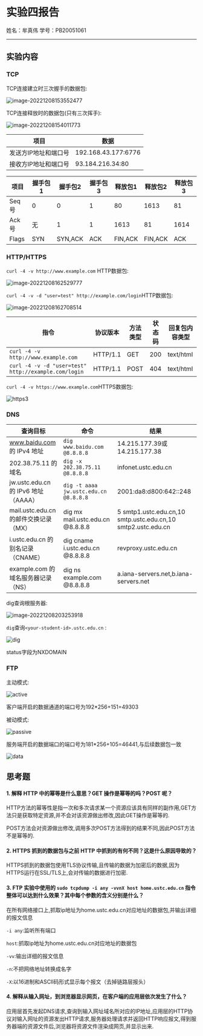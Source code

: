 # 实验四报告

姓名：牟真伟			学号：PB20051061

------

## 实验内容

### TCP

TCP连接建立时三次握手的数据包:

![image-20221208153552477](https://gitee.com/aweary/img/raw/master/img/202212081535595.png)

TCP连接释放时的数据包(只有三次挥手):

![image-20221208154011773](https://gitee.com/aweary/img/raw/master/img/202212081540837.png)

| 项目                 | 数据                |
| -------------------- | ------------------- |
| 发送方IP地址和端口号 | 192.168.43.177:6776 |
| 接收方IP地址和端口号 | 93.184.216.34:80    |

| 项目  | 握手包1 | 握手包2 | 握手包3 | 释放包1 | 释放包2 | 释放包3 |
| ----- | ------- | ------- | ------- | ------- | ------- | ------- |
| Seq号 | 0       | 0       | 1       | 80      | 1613    | 81      |
| Ack号 | 无      | 1       | 1       | 1613    | 81      | 1614    |
| Flags | SYN     | SYN,ACK | ACK     | FIN,ACK | FIN,ACK | ACK     |

### HTTP/HTTPS

`curl -4 -v http://www.example.com` HTTP数据包:

![image-20221208162529777](https://gitee.com/aweary/img/raw/master/img/202212081625809.png)

`curl -4 -v -d "user=test" http://example.com/login`HTTP数据包:

![image-20221208162708514](https://gitee.com/aweary/img/raw/master/img/202212081627542.png)

| 指令                                                 | 协议版本 | 方法类型 | 状态码 | 回复包内容类型 |
| ---------------------------------------------------- | -------- | -------- | ------ | -------------- |
| `curl -4 -v http://www.example.com`                  | HTTP/1.1 | GET      | 200    | text/html      |
| `curl -4 -v -d "user=test" http://example.com/login` | HTTP/1.1 | POST     | 404    | text/html      |

`curl -4 -v https://www.example.com`HTTPS数据包:

![https3](https://gitee.com/aweary/img/raw/master/img/202212082348879.png)

### DNS

| 查询目标                              | 命令                                  | 结果 |
| ------------------------------------- | ------------------------------------- | ---- |
| www.baidu.com 的 IPv4 地址            | `dig www.baidu.com @8.8.8.8`          | 14.215.177.39或14.215.177.38 |
| 202.38.75.11 的域名                   | `dig -x 202.38.75.11 @8.8.8.8` | infonet.ustc.edu.cn |
| jw.ustc.edu.cn 的 IPv6 地址（AAAA）   | `dig -t aaaa jw.ustc.edu.cn @8.8.8.8`        | 2001:da8:d800:642::248 |
| mail.ustc.edu.cn 的邮件交换记录（MX） | dig mx mail.ustc.edu.cn @8.8.8.8 | 5 smtp1.ustc.edu.cn,10 smtp.ustc.edu.cn,10 smtp2.ustc.edu.cn |
| i.ustc.edu.cn 的别名记录（CNAME） | dig cname i.ustc.edu.cn @8.8.8.8 | revproxy.ustc.edu.cn |
| example.com 的域名服务器记录（NS）      | dig ns example.com @8.8.8.8 | a.iana-servers.net,b.iana-servers.net |

dig查询根服务器:

![image-20221208203253918](https://gitee.com/aweary/img/raw/master/img/202212082032999.png)

`dig`查询`<your-student-id>.ustc.edu.cn` :

![dig](https://gitee.com/aweary/img/raw/master/img/202212082348405.png)

status字段为NXDOMAIN

### FTP

主动模式:

![active](https://gitee.com/aweary/img/raw/master/img/202212082346177.png)

客户端开启的数据通道的端口号为192*256+151=49303

被动模式:

![passive](https://gitee.com/aweary/img/raw/master/img/202212082347928.png)

服务端开启的数据端口的端口号为181*256+105=46441,与后续数据包一致

![data](https://gitee.com/aweary/img/raw/master/img/202212082347215.png)

## 思考题

#### 1. 解释 HTTP 中的幂等是什么意思？GET 操作是幂等的吗？POST 呢？

​	HTTP方法的幂等性是指一次和多次请求某一个资源应该具有同样的副作用,GET方法只是获取特定资源,并不会对该资源做出修改,因此GET操作是幂等的.

POST方法会对资源做出修改,调用多次POST方法得到的结果不同,因此POST方法不是幂等的.

#### 2. HTTPS 抓到的数据包与之前 HTTP 中抓到的有何不同？这是什么原因导致的？

HTTPS抓到的数据包使用TLS协议传输,且传输的数据为加密后的数据,因为HTTPS运行在SSL/TLS上,会对传输的数据进行加密.

#### 3. FTP 实验中使用的 `sudo tcpdump -i any -vvnX host home.ustc.edu.cn` 指令整体可以达到什么效果？其中每个参数的含义分别是什么？

在所有网络接口上,抓取ip地址为home.ustc.edu.cn对应地址的数据包,并输出详细的报文信息

`-i any`:监听所有端口

`host`:抓取ip地址为home.ustc.edu.cn对应地址的数据包

`-vv`:输出详细的报文信息

`-n`:不把网络地址转换成名字

`-X`:以16进制和ASCII码形式显示每个报文（去掉链路层报头）

#### 4. 解释从输入网址，到浏览器显示网页，在客户端的应用层依次发生了什么？

​	应用层首先发起DNS请求,查询到输入网址域名所对应的IP地址,应用层的HTTP协议对输入网址的资源发出HTTP请求,服务器处理请求并返回HTTP响应报文,得到服务器端的资源文件后,浏览器将资源文件渲染成网页,并显示出来.